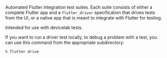 Automated Flutter integration test suites. Each suite consists of either a
complete Flutter app and a `flutter_driver` specification that drives tests
from the UI, or a native app that is meant to integrate with Flutter for
testing.

Intended for use with devicelab tests.

If you want to run a driver test locally, to debug a problem with a test,
you can use this command from the appropriate subdirectory:

```shell
% flutter drive
```

